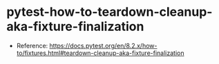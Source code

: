 # pytest-how-to-teardown-cleanup-aka-fixture-finalization

- Reference: https://docs.pytest.org/en/8.2.x/how-to/fixtures.html#teardown-cleanup-aka-fixture-finalization
